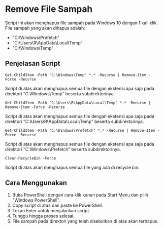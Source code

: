 # Remove File Sampah

Script ini akan menghapus file sampah pada Windows 10 dengan 1 kali klik. File sampah yang akan dihapus adalah:

- "C:\Windows\Prefetch"
- "C:\Users\R\AppData\Local\Temp"
- "C:\Windows\Temp"

## Penjelasan Script

```
Get-ChildItem -Path "C:\Windows\Temp" *.* -Recurse | Remove-Item -Force -Recurse
```

Script di atas akan menghapus semua file dengan ekstensi apa saja pada direktori "C:\Windows\Temp" beserta subdirektorinya.

```
Get-ChildItem -Path "C:\Users\R\AppData\Local\Temp" *.* -Recurse | Remove-Item -Force -Recurse
```

Script di atas akan menghapus semua file dengan ekstensi apa saja pada direktori "C:\Users\R\AppData\Local\Temp" beserta subdirektorinya.

```
Get-ChildItem -Path "C:\Windows\Prefetch" *.* -Recurse | Remove-Item -Force -Recurse
```

Script di atas akan menghapus semua file dengan ekstensi apa saja pada direktori "C:\Windows\Prefetch" beserta subdirektorinya.

```
Clear-RecycleBin -Force
```

Script di atas akan menghapus semua file yang ada di recycle bin.

## Cara Menggunakan

1. Buka PowerShell dengan cara klik kanan pada Start Menu dan pilih "Windows PowerShell".
2. Copy script di atas dan paste ke PowerShell.
3. Tekan Enter untuk menjalankan script.
4. Tunggu hingga proses selesai.
5. File sampah pada direktori yang telah disebutkan di atas akan terhapus.